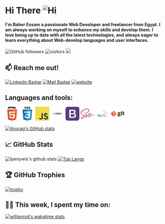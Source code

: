 
# Hi There <img src="https://user-images.githubusercontent.com/1303154/88677602-1635ba80-d120-11ea-84d8-d263ba5fc3c0.gif" width="30px" height="30px" alt="Hi">

#### I'm Baher Essam a passionate Web Developer and freelancer from Egypt. I am always working on myself to enhance my skills and develop them. I love being up to date with all the latest technologies, and always eager to learn everything about  Web-develop languages and user interfaces.

![GitHub followers](https://img.shields.io/github/followers/Baher-essam?label=Follow&style=social)
![visitors](https://visitor-badge.glitch.me/badge?page_id=Baher-essam)
[![](https://img.shields.io/badge/%F0%9F%93%9D-Resume-blue)](https://drive.google.com/file/d/1NKxVa9dyyU4YVLkWI_-IVWPGz3Xj_p0t/view?usp=sharing)
<br/>


## 📫 Reach me out!
[![Linkedin Badge](https://img.shields.io/badge/-linkedin-0e76a8?style=flat&labelColor=0e76a8&logo=linkedin&logoColor=white)](https://www.linkedin.com/in/baher-essam/) 
[![Mail Badge](https://img.shields.io/badge/-mail-c0392b?style=flat&labelColor=c0392b&logo=gmail&logoColor=white)](mailto:baher.essam@gmail.com)
[![website](https://img.shields.io/badge/Website-46a2f1.svg?&style=flat-square&logo=Google-Chrome&logoColor=white&link=https://baher-essam.com/)](https://baher-essam.com/)


## Languages and tools:  

<code><img height="45" src="https://raw.githubusercontent.com/github/explore/5c058a388828bb5fde0bcafd4bc867b5bb3f26f3/topics/html/html.png"></code>
<code><img height="45" src="https://raw.githubusercontent.com/github/explore/5c058a388828bb5fde0bcafd4bc867b5bb3f26f3/topics/css/css.png"></code>
<code><img height="45" src="https://raw.githubusercontent.com/github/explore/80688e429a7d4ef2fca1e82350fe8e3517d3494d/topics/javascript/javascript.png"></code>
<code><img height="45" src="https://raw.githubusercontent.com/github/explore/80688e429a7d4ef2fca1e82350fe8e3517d3494d/topics/jquery/jquery.png"></code>
<code><img height="45" src="https://raw.githubusercontent.com/github/explore/80688e429a7d4ef2fca1e82350fe8e3517d3494d/topics/bootstrap/bootstrap.png"></code>
<code><img height="45" src="https://raw.githubusercontent.com/github/explore/80688e429a7d4ef2fca1e82350fe8e3517d3494d/topics/sass/sass.png"></code>
<code><img height="45" src="https://raw.githubusercontent.com/github/explore/80688e429a7d4ef2fca1e82350fe8e3517d3494d/topics/mysql/mysql.png"></code>
<code><img height="45" src="https://raw.githubusercontent.com/github/explore/80688e429a7d4ef2fca1e82350fe8e3517d3494d/topics/git/git.png"></code>


[![Anurag's GitHub stats](https://github-readme-stats.vercel.app/api?username=Baher-essam)](https://github.com/anuraghazra/github-readme-stats)


## 📈 GitHub Stats

![Ipenywis's github stats](https://github-readme-stats.vercel.app/api?username=Baher-essam&include_all_commits=true&count_private=true&show_icons=true&theme=tokyonight&hide=contribs,prs=ture)
[![Top Langs](https://github-readme-stats.vercel.app/api/top-langs/?username=baher-essam&langs_count=5&layout=compact&title_color=6aa6f8&text_color=38bcad&icon_color=6aa6f8&bg_color=1a1b27)](https://github.com/baher-essam/)

## 🏆 GitHub Trophies
[![trophy](https://github-profile-trophy.vercel.app/?username=Baher-essam&theme=nord&column=7)](https://github.com/ryo-ma/github-profile-trophy)

## 🧑‍💻  This week, I spent my time on:
[![willianrod's wakatime stats](https://github-readme-stats.vercel.app/api/wakatime?username=BaherEssam&line_height=27&title_color=6aa6f8&text_color=38bcad&icon_color=6aa6f8&bg_color=1a1b27)](https://github.com/anuraghazra/github-readme-stats)
